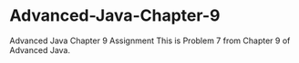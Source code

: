 # Advanced-Java-Chapter-9
Advanced Java Chapter 9 Assignment
This is Problem 7 from Chapter 9 of Advanced Java.
